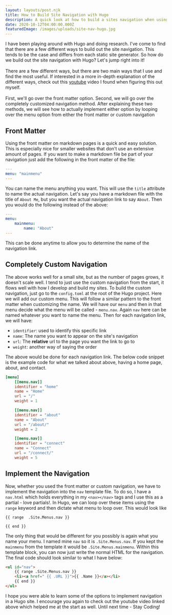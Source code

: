 ```yaml
---
layout: layouts/post.njk
title: How to Build Site Navigation with Hugo
description: A quick look at how to build a sites navigation when using Hugo
date: 2020-10-12T04:00:00.000Z
featuredImage: /images/uploads/site-nav-hugo.jpg
---
```

I have been playing around with Hugo and doing research. I've come to find that there are a few different ways to build out the site navigation. This tends to be the case and differs from each static site generator. So how do we build out the site navigation with Hugo? Let's jump right into it!<br>
<br>
There are a few different ways, but there are two main ways that I use and find the most useful. If interested in a more in-depth explanation of the different ways, check out this [youtube](https://www.youtube.com/watch?v=E6bhmixcR5k&t=1199s) video I found when figuring this out myself.<br>
<br>
First, we'll go over the front matter option. Second, we will go over the completely customized navigation method. After explaining these two methods, we will see how to actually implement either option by looping over the menu option from either the front matter or custom navigation

## Front Matter

Using the front matter on markdown pages is a quick and easy solution. This is especially nice for smaller websites that don't use an extensive amount of pages. If you want to make a markdown file be part of your navigation just add the following in the front matter of the file:

```yaml
---
menu: "mainmenu"
---
```

You can name the menu anything you want. This will use the `title` attribute to name the actual navigation. Let's say you have a markdown file with the title of `About Me`, but you want the actual navigation link to say `About`. Then you would do the following instead of the above:
```yaml
---
menu:
    mainmenu:
        name: "About"
---
```
This can be done anytime to allow you to determine the name of the navigation link.

## Completely Custom Navigation

The above works well for a small site, but as the number of pages grows, it doesn't scale well. I tend to just use the custom navigation from the start, it flows well with how I develop and build my sites. To build the custom navigation, just go to the `config.toml` at the root of the Hugo project. Here we will add our custom menu. This will follow a similar pattern to the front matter when customizing the name. We will have our `menu` and then in that menu decide what the menu will be called - `menu.nav`. Again `nav` here can be named whatever you want to name the menu. Then for each navigation link, we will have:

- `identifier`: used to identify this specific link
- `name`: The name you want to appear on the site's navigation
- `url`: The **relative** url to the page you want the link to go to 
- `weight`: another way of saying the order

The above would be done for each navigation link. The below code snippet is the example code for what we talked about above, having a home page, about, and contact.

```toml
[menu]
    [[menu.nav]]
    identifier = "home"
    name = "Home"
    url = "/"
    weight = 1

    [[menu.nav]]
    identifier = "about"
    name = "About"
    url = "/about/"
    weight = 2

    [[menu.nav]]
    identifier = "connect"
    name = "Connect"
    url = "/connect/"
    weight = 5
```

## Implement the Navigation

Now, whether you used the front matter or custom navigation, we have to implement the navigation into the `nav` template file. To do so, I have a `nav.html` which holds everything in my `<nav></nav>` tags and I use this as a partial - love partials!. In Hugo, we can loop over these items using the `range` keyword and then dictate what menu to loop over. This would look like 
```
{{ range  .Site.Menus.nav }}

{{ end }}
```
The only thing that would be different for you possibly is again what you name your menu. I named mine `nav` so it is `.Site.Menus.nav`. If you kept the `mainmenu` from the template it would be `.Site.Menus.mainmenu`. Within this template block, you can now just write the normal HTML for the navigation. The final code should look similar to what I have below:
```html
<ul id="nav">
    {{ range .Site.Menus.nav }}
    <li><a href=" {{ .URL }}">{{ .Name }}</a></li>
    {{ end }}
</ul>
```
I hope you were able to learn some of the options to implement navigation in a Hugo site. I encourage you again to check out the youtube video linked above which helped me at the start as well. Until next time - Stay Coding!